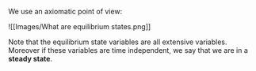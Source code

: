 We use an axiomatic point of view:

![[Images/What are equilibrium states.png]]

Note that the equilibrium state variables are all extensive variables.
Moreover if these variables are time independent, we say that we are in a **steady state**.
